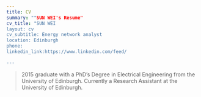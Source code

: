 ```yaml
---
title: CV
summary: ""SUN WEI's Resume"
cv_title: "SUN WEI
layout: cv
cv_subtitle: Energy network analyst
location: Edinburgh
phone: 
linkedin_link:https://www.linkedin.com/feed/

---
```


> 2015 graduate with a PhD’s Degree in Electrical Engineering from the University of Edinburgh. Currently a Research Assistant at the University of Edinburgh.
